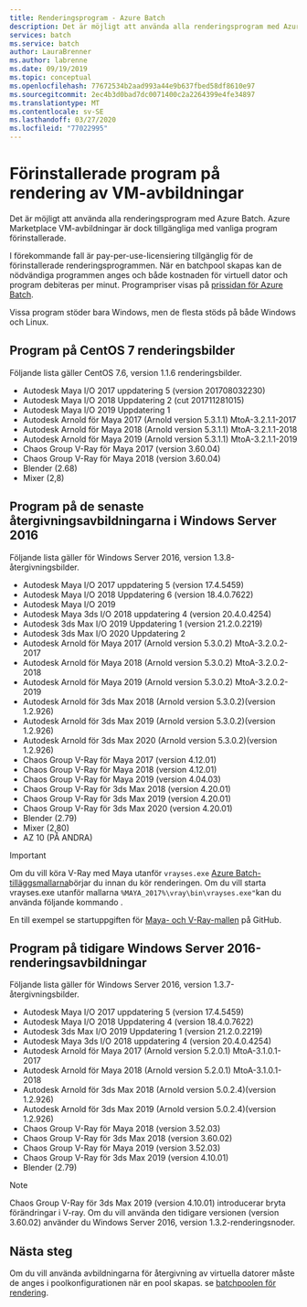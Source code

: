 ```yaml
---
title: Renderingsprogram - Azure Batch
description: Det är möjligt att använda alla renderingsprogram med Azure Batch. Azure Marketplace VM-avbildningar är dock tillgängliga med vanliga program förinstallerade.
services: batch
ms.service: batch
author: LauraBrenner
ms.author: labrenne
ms.date: 09/19/2019
ms.topic: conceptual
ms.openlocfilehash: 77672534b2aad993a44e9b637fbed58df8610e97
ms.sourcegitcommit: 2ec4b3d0bad7dc0071400c2a2264399e4fe34897
ms.translationtype: MT
ms.contentlocale: sv-SE
ms.lasthandoff: 03/27/2020
ms.locfileid: "77022995"
---
```

# <a name="pre-installed-applications-on-rendering-vm-images"></a>Förinstallerade program på rendering av VM-avbildningar

Det är möjligt att använda alla renderingsprogram med Azure Batch. Azure Marketplace VM-avbildningar är dock tillgängliga med vanliga program förinstallerade.

I förekommande fall är pay-per-use-licensiering tillgänglig för de förinstallerade renderingsprogrammen. När en batchpool skapas kan de nödvändiga programmen anges och både kostnaden för virtuell dator och program debiteras per minut. Programpriser visas på [prissidan för Azure Batch](https://azure.microsoft.com/pricing/details/batch/#graphic-rendering).

Vissa program stöder bara Windows, men de flesta stöds på både Windows och Linux.

## <a name="applications-on-centos-7-rendering-images"></a>Program på CentOS 7 renderingsbilder

Följande lista gäller CentOS 7.6, version 1.1.6 renderingsbilder.

* Autodesk Maya I/O 2017 uppdatering 5 (version 201708032230)
* Autodesk Maya I/O 2018 Uppdatering 2 (cut 201711281015)
* Autodesk Maya I/O 2019 Uppdatering 1
* Autodesk Arnold för Maya 2017 (Arnold version 5.3.1.1) MtoA-3.2.1.1-2017
* Autodesk Arnold för Maya 2018 (Arnold version 5.3.1.1) MtoA-3.2.1.1-2018
* Autodesk Arnold för Maya 2019 (Arnold version 5.3.1.1) MtoA-3.2.1.1-2019
* Chaos Group V-Ray för Maya 2017 (version 3.60.04)
* Chaos Group V-Ray för Maya 2018 (version 3.60.04)
* Blender (2.68)
* Mixer (2,8)

## <a name="applications-on-latest-windows-server-2016-rendering-images"></a>Program på de senaste återgivningsavbildningarna i Windows Server 2016

Följande lista gäller för Windows Server 2016, version 1.3.8-återgivningsbilder.

* Autodesk Maya I/O 2017 uppdatering 5 (version 17.4.5459)
* Autodesk Maya I/O 2018 Uppdatering 6 (version 18.4.0.7622)
* Autodesk Maya I/O 2019
* Autodesk Maya 3ds I/O 2018 uppdatering 4 (version 20.4.0.4254)
* Autodesk 3ds Max I/O 2019 Uppdatering 1 (version 21.2.0.2219)
* Autodesk 3ds Max I/O 2020 Uppdatering 2
* Autodesk Arnold för Maya 2017 (Arnold version 5.3.0.2) MtoA-3.2.0.2-2017
* Autodesk Arnold för Maya 2018 (Arnold version 5.3.0.2) MtoA-3.2.0.2-2018
* Autodesk Arnold för Maya 2019 (Arnold version 5.3.0.2) MtoA-3.2.0.2-2019
* Autodesk Arnold för 3ds Max 2018 (Arnold version 5.3.0.2)(version 1.2.926)
* Autodesk Arnold för 3ds Max 2019 (Arnold version 5.3.0.2)(version 1.2.926)
* Autodesk Arnold för 3ds Max 2020 (Arnold version 5.3.0.2)(version 1.2.926)
* Chaos Group V-Ray för Maya 2017 (version 4.12.01)
* Chaos Group V-Ray för Maya 2018 (version 4.12.01)
* Chaos Group V-Ray för Maya 2019 (version 4.04.03)
* Chaos Group V-Ray för 3ds Max 2018 (version 4.20.01)
* Chaos Group V-Ray för 3ds Max 2019 (version 4.20.01)
* Chaos Group V-Ray för 3ds Max 2020 (version 4.20.01)
* Blender (2.79)
* Mixer (2,80)
* AZ 10 (PÅ ANDRA)

> [!IMPORTANT]
> Om du vill köra V-Ray med Maya utanför `vrayses.exe` [Azure Batch-tilläggsmallarna](https://github.com/Azure/batch-extension-templates)börjar du innan du kör renderingen. Om du vill starta vrayses.exe utanför mallarna `%MAYA_2017%\vray\bin\vrayses.exe"`kan du använda följande kommando .
>
> En till exempel se startuppgiften för [Maya- och V-Ray-mallen](https://github.com/Azure/batch-extension-templates/blob/master/templates/maya/render-vray-windows/pool.template.json) på GitHub.

## <a name="applications-on-previous-windows-server-2016-rendering-images"></a>Program på tidigare Windows Server 2016-renderingsavbildningar

Följande lista gäller för Windows Server 2016, version 1.3.7-återgivningsbilder.

* Autodesk Maya I/O 2017 uppdatering 5 (version 17.4.5459)
* Autodesk Maya I/O 2018 Uppdatering 4 (version 18.4.0.7622)
* Autodesk 3ds Max I/O 2019 Uppdatering 1 (version 21.2.0.2219)
* Autodesk Maya 3ds I/O 2018 uppdatering 4 (version 20.4.0.4254)
* Autodesk Arnold för Maya 2017 (Arnold version 5.2.0.1) MtoA-3.1.0.1-2017
* Autodesk Arnold för Maya 2018 (Arnold version 5.2.0.1) MtoA-3.1.0.1-2018
* Autodesk Arnold för 3ds Max 2018 (Arnold version 5.0.2.4)(version 1.2.926)
* Autodesk Arnold för 3ds Max 2019 (Arnold version 5.0.2.4)(version 1.2.926)
* Chaos Group V-Ray för Maya 2018 (version 3.52.03)
* Chaos Group V-Ray för 3ds Max 2018 (version 3.60.02)
* Chaos Group V-Ray för Maya 2019 (version 3.52.03)
* Chaos Group V-Ray för 3ds Max 2019 (version 4.10.01)
* Blender (2.79)

> [!NOTE]
> Chaos Group V-Ray för 3ds Max 2019 (version 4.10.01) introducerar bryta förändringar i V-ray. Om du vill använda den tidigare versionen (version 3.60.02) använder du Windows Server 2016, version 1.3.2-renderingsnoder.

## <a name="next-steps"></a>Nästa steg

Om du vill använda avbildningarna för återgivning av virtuella datorer måste de anges i poolkonfigurationen när en pool skapas. se [batchpoolen för rendering](https://docs.microsoft.com/azure/batch/batch-rendering-functionality#batch-pools).
